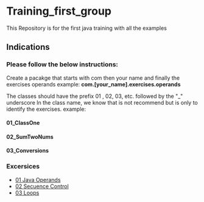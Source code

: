 # Training_first_group
This Repository is for the first java training with all the examples

## Indications

### Please follow the below instructions: 
Create a pacakge that starts with com then your name and finally the exercises operands
example: 
  **com.[your_name].exercises.operands**

The classes should have the prefix 01 , 02, 03, etc. followed by the "_" underscore In the class name, we know that is not recommend but is only to identify the exercises.
example:
  #### 01_ClassOne
  #### 02_SumTwoNums
  #### 03_Conversions
  
### Excersices

- [01 Java Operands](https://github.com/CesarPasillas/Training_first_group/blob/main/exercises/01_java_operands.md)
- [02 Secuence Control](https://github.com/CesarPasillas/Training_first_group/blob/main/exercises/02_secuence_control.md)
- [03 Loops](https://github.com/CesarPasillas/Training_first_group/blob/main/exercises/03_Loops.md)
